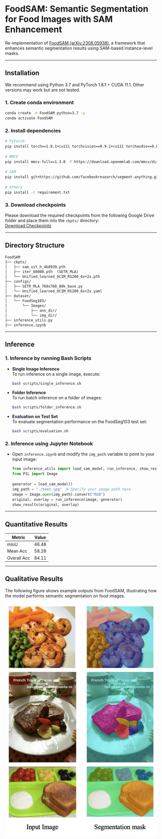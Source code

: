 # FoodSAM: Semantic Segmentation for Food Images with SAM Enhancement

Re-implementation of [FoodSAM (arXiv:2308.05938)](https://arxiv.org/abs/2308.05938), a framework that enhances semantic segmentation results using SAM-based instance-level masks.

---

## Installation

We recommend using Python 3.7 and PyTorch 1.8.1 + CUDA 11.1. Other versions may work but are not tested.

### 1. Create conda environment
```bash
conda create -n FoodSAM python=3.7 -y
conda activate FoodSAM
```

### 2. Install dependencies
```bash
# PyTorch
pip install torch==1.8.1+cu111 torchvision==0.9.1+cu111 torchaudio==0.8.1 -f https://download.pytorch.org/whl/torch_stable.html

# MMCV
pip install mmcv-full==1.3.0 -f https://download.openmmlab.com/mmcv/dist/cu110/torch1.8.0/index.html

# SAM
pip install git+https://github.com/facebookresearch/segment-anything.git@6fdee8f

# Others
pip install -r requirement.txt
```

### 3. Download checkpoints
Please download the required checkpoints from the following Google Drive folder and place them into the `ckpts/` directory:  
[Download Checkpoints](https://drive.google.com/drive/folders/1XhkxfVW2Y1vwvwv4j4eotKRlVUsvsVYN?usp=drive_link)

---

## Directory Structure
```
FoodSAM
├── ckpts/
│   ├── sam_vit_h_4b8939.pth
│   ├── iter_80000.pth  (SETR_MLA)
│   └── Unified_learned_OCIM_RS200_6x+2x.pth
├── configs/
│   ├── SETR_MLA_768x768_80k_base.py
│   └── Unified_learned_OCIM_RS200_6x+2x.yaml
├── dataset/
│   └── FoodSeg103/
│       └── Images/
│           ├── ann_dir/
│           └── img_dir/
├── inference_utils.py
├── inference.ipynb
```

---

## Inference

### 1. Inference by running Bash Scripts

- **Single Image Inference**  
  To run inference on a single image, execute:

  ```bash
  bash scripts/single_inference.sh
  ```

- **Folder Inference**  
  To run batch inference on a folder of images:

  ```bash
  bash scripts/folder_inference.sh
  ```

- **Evaluation on Test Set**  
  To evaluate segmentation performance on the FoodSeg103 test set:

  ```bash
  bash scripts/evaluation.sh
  ```

### 2. Inference using Jupyter Notebook

- Open `inference.ipynb` and modify the `img_path` variable to point to your input image:

  ```python
  from inference_utils import load_sam_model, run_inference, show_results
  from PIL import Image

  generator = load_sam_model()
  img_path = "./test.jpg"  # Specify your image path here
  image = Image.open(img_path).convert("RGB")
  original, overlay = run_inference(image, generator)
  show_results(original, overlay)
  ```
  
---

## Quantitative Results

| Metric       | Value  |
|--------------|--------|
| mIoU         | 46.48  |
| Mean Acc     | 58.28  |
| Overall Acc  | 84.11  |

---

## Qualitative Results

The following figure shows example outputs from FoodSAM, illustrating how the model performs semantic segmentation on food images.

![Qualitative Results](assets/foodsam.png)
